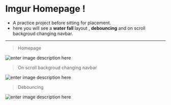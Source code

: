 # Imgur Homepage !

 - A practice project before sitting for placement.
 - here you will see a **water fall** layout , **debouncing** and on scroll backgroud changing navbar.
 <hr/>

 

  

> Homepage

![enter image description here](https://miro.medium.com/max/3840/1*1_Zs4jGcfweBqt5hMEPutg.png)

> On scroll backgroud changing navbar

![enter image description here](https://miro.medium.com/max/1400/1*APhLot7StBb3PgJKVIl4sg.png)

> Debouncing 

![enter image description here](https://miro.medium.com/max/3840/1*oVEzbmTbLoWI3zxdwLZgZQ.png)
